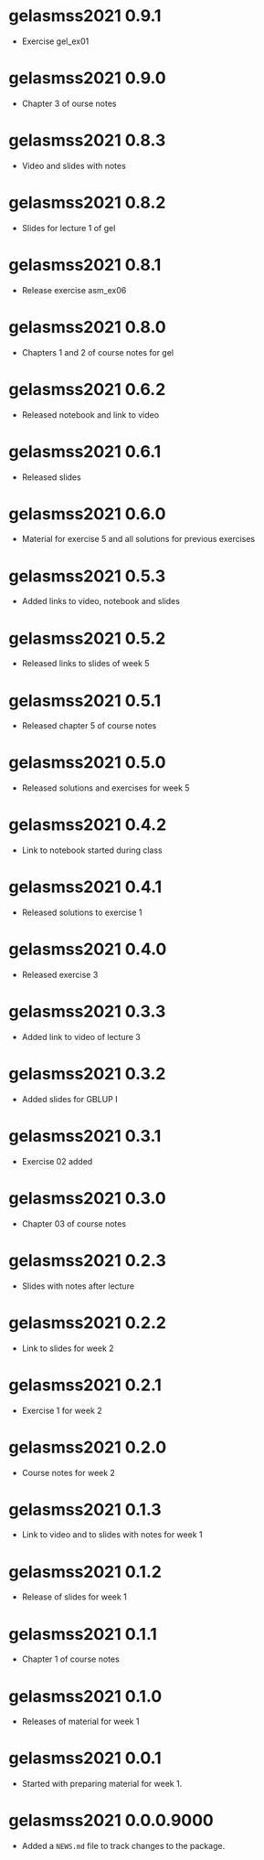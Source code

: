# gelasmss2021 0.9.1

* Exercise gel_ex01

# gelasmss2021 0.9.0

* Chapter 3 of ourse notes

# gelasmss2021 0.8.3

* Video and slides with notes

# gelasmss2021 0.8.2

* Slides for lecture 1 of gel

# gelasmss2021 0.8.1

* Release exercise asm_ex06

# gelasmss2021 0.8.0

* Chapters 1 and 2 of course notes for gel

# gelasmss2021 0.6.2

* Released notebook and link to video

# gelasmss2021 0.6.1

* Released slides

# gelasmss2021 0.6.0

* Material for exercise 5 and all solutions for previous exercises

# gelasmss2021 0.5.3

* Added links to video, notebook and slides

# gelasmss2021 0.5.2

* Released links to slides of week 5

# gelasmss2021 0.5.1

* Released chapter 5 of course notes

# gelasmss2021 0.5.0

* Released solutions and exercises for week 5

# gelasmss2021 0.4.2

* Link to notebook started during class

# gelasmss2021 0.4.1

* Released solutions to exercise 1

# gelasmss2021 0.4.0

* Released exercise 3

# gelasmss2021 0.3.3

* Added link to video of lecture 3

# gelasmss2021 0.3.2

* Added slides for GBLUP I

# gelasmss2021 0.3.1

* Exercise 02 added

# gelasmss2021 0.3.0

* Chapter 03 of course notes

# gelasmss2021 0.2.3

* Slides with notes after lecture

# gelasmss2021 0.2.2

* Link to slides for week 2

# gelasmss2021 0.2.1

* Exercise 1 for week 2

# gelasmss2021 0.2.0

* Course notes for week 2

# gelasmss2021 0.1.3

* Link to video and to slides with notes for week 1

# gelasmss2021 0.1.2

* Release of slides for week 1

# gelasmss2021 0.1.1

* Chapter 1 of course notes

# gelasmss2021 0.1.0

* Releases of material for week 1

# gelasmss2021 0.0.1

* Started with preparing material for week 1.

# gelasmss2021 0.0.0.9000

* Added a `NEWS.md` file to track changes to the package.
